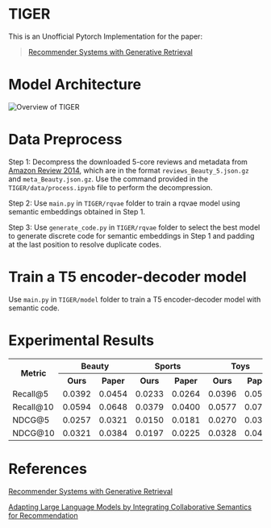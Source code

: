 # TIGER
This is an Unofficial Pytorch Implementation for the paper:

>[Recommender Systems with Generative Retrieval](https://arxiv.org/pdf/2305.05065)

# Model Architecture
![Overview of TIGER](image.png "TIGER")

# Data Preprocess

Step 1: Decompress the downloaded 5-core reviews and metadata from [Amazon Review 2014](https://cseweb.ucsd.edu/~jmcauley/datasets/amazon/links.html), which are in the format `reviews_Beauty_5.json.gz` and `meta_Beauty.json.gz`. Use the command provided in the `TIGER/data/process.ipynb` file to perform the decompression.

Step 2: Use `main.py` in `TIGER/rqvae` folder to train a rqvae model using semantic embeddings obtained in Step 1.

Step 3: Use `generate_code.py` in `TIGER/rqvae` folder to select the best model to generate discrete code for semantic embeddings in Step 1 and padding at the last position to resolve duplicate codes.

# Train a T5 encoder-decoder model

Use `main.py` in `TIGER/model` folder to train a T5 encoder-decoder model with semantic code.

# Experimental Results
<table>
  <tr>
    <th rowspan="2">Metric</th>
    <th colspan="2">Beauty</th>
    <th colspan="2">Sports</th>
    <th colspan="2">Toys</th>
  </tr>
  <tr>
    <th>Ours</th>
    <th>Paper</th>
    <th>Ours</th>
    <th>Paper</th>
    <th>Ours</th>
    <th>Paper</th>
  </tr>
  <tr>
    <td>Recall@5</td>
    <td>0.0392</td>
    <td>0.0454</td>
    <td>0.0233</td>
    <td>0.0264</td>
    <td>0.0396</td>
    <td>0.0521</td>
  </tr>
  <tr>
    <td>Recall@10</td>
    <td>0.0594</td>
    <td>0.0648</td>
    <td>0.0379</td>
    <td>0.0400</td>
    <td>0.0577</td>
    <td>0.0712</td>
  </tr>
  <tr>
    <td>NDCG@5</td>
    <td>0.0257</td>
    <td>0.0321</td>
    <td>0.0150</td>
    <td>0.0181</td>
    <td>0.0270</td>
    <td>0.0371</td>
  </tr>
  <tr>
    <td>NDCG@10</td>
    <td>0.0321</td>
    <td>0.0384</td>
    <td>0.0197</td>
    <td>0.0225</td>
    <td>0.0328</td>
    <td>0.0432</td>
  </tr>
</table>



# References
[Recommender Systems with Generative Retrieval](https://arxiv.org/pdf/2305.05065)

[Adapting Large Language Models by Integrating Collaborative Semantics for Recommendation](https://ieeexplore.ieee.org/stamp/stamp.jsp?tp=&arnumber=10597986)
